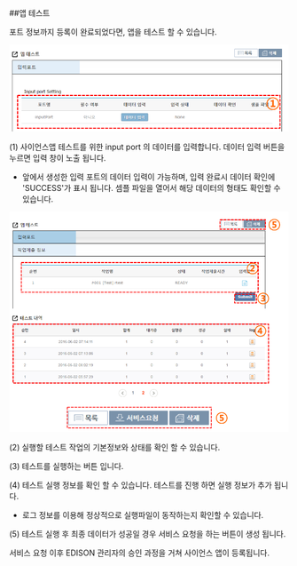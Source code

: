 ##앱 테스트

포트 정보까지 등록이 완료되었다면, 앱을 테스트 할 수 있습니다.

![](image/image17.png)

(1) 사이언스앱 테스트를 위한 input port 의 데이터를 입력합니다. 데이터 입력 버튼을 누르면 입력 창이 노출 됩니다.

 - 앞에서 생성한 입력 포트의 데이터 입력이 가능하며, 입력 완료시 데이터 확인에 'SUCCESS'가 표시 됩니다. 셈플 파일을 열어서 해당 데이터의 형태도 확인할 수 있습니다.

![](image/image18.png)

(2) 실행할 테스트 작업의 기본정보와 상태를 확인 할 수 있습니다.

(3) 테스트를 실행하는 버튼 입니다.

(4) 테스트 실행 정보를 확인 할 수 있습니다. 테스트를 진행 하면 실행 정보가 추가 됩니다.

 - 로그 정보를 이용해 정상적으로 실행파일이 동작하는지 확인할 수 있습니다.

(5) 테스트 실행 후 최종 데이터가 성공일 경우 서비스 요청을 하는 버튼이 생성 됩니다.

서비스 요청 이후 EDISON 관리자의 승인 과정을 거쳐 사이언스 앱이 등록됩니다.
